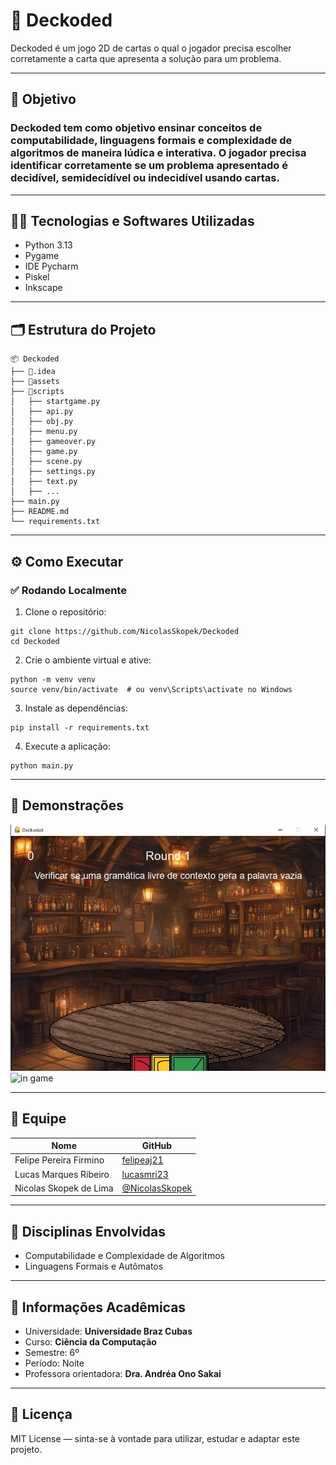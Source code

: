 # 🚀 Deckoded

Deckoded é um jogo 2D de cartas o qual o jogador precisa escolher corretamente a carta que apresenta a solução para um problema.

---

## 🎯 Objetivo

### Deckoded tem como objetivo ensinar conceitos de **computabilidade, linguagens formais e complexidade de algoritmos** de maneira lúdica e interativa. O jogador precisa identificar corretamente se um problema apresentado é **decidível, semidecidível ou indecidível** usando cartas.

---

## 👨‍💻 Tecnologias e Softwares Utilizadas

- Python 3.13
- Pygame
- IDE Pycharm
- Piskel
- Inkscape

---

## 🗂️ Estrutura do Projeto
```
📦 Deckoded
├── 📁.idea
├── 📁assets
├── 📁scripts
│   ├── startgame.py
│   ├── api.py
│   ├── obj.py
│   ├── menu.py
│   ├── gameover.py
│   ├── game.py
│   ├── scene.py
│   ├── settings.py
│   ├── text.py
│   ├── ...
├── main.py
├── README.md
└── requirements.txt
```

---

## ⚙️ Como Executar

### ✅ Rodando Localmente

1. Clone o repositório:

```
git clone https://github.com/NicolasSkopek/Deckoded
cd Deckoded
```

2. Crie o ambiente virtual e ative:

```
python -m venv venv
source venv/bin/activate  # ou venv\Scripts\activate no Windows
```

3. Instale as dependências:

```
pip install -r requirements.txt
```

4. Execute a aplicação:

```
python main.py
```

---

## 📸 Demonstrações

![menu](assets/readme/pic1.jpg)
![in game](assets/readme/pic2.jpg)

---

## 👥 Equipe

| Nome                   | GitHub                                             |
|------------------------|----------------------------------------------------|
| Felipe Pereira Firmino | [felipeaj21](https://github.com/felipeaj21)        |
| Lucas Marques Ribeiro  | [lucasmri23](https://github.com/lucasmri23)        |
| Nicolas Skopek de Lima | [@NicolasSkopek](https://github.com/NicolasSkopek) |

---

## 🧠 Disciplinas Envolvidas

- Computabilidade e Complexidade de Algoritmos
- Linguagens Formais e Autômatos

---

## 🏫 Informações Acadêmicas

- Universidade: **Universidade Braz Cubas**
- Curso: **Ciência da Computação**
- Semestre: 6º
- Período: Noite
- Professora orientadora: **Dra. Andréa Ono Sakai**

---

## 📄 Licença

MIT License — sinta-se à vontade para utilizar, estudar e adaptar este projeto.
